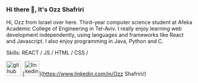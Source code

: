 ### Hi there 👋, It's Ozz Shafriri
Hi, Ozz from Israel over here.
Third-year computer science student at Afeka Academic College of Engineering in Tel-Aviv.
I really enjoy learning web development independently, using languages and frameworks like React and Javascript.
I also enjoy programming in Java, Python and C.

Skills: REACT / JS / HTML / CSS / 



[<img src='https://cdn.jsdelivr.net/npm/simple-icons@3.0.1/icons/github.svg' alt='github' height='40'>](https://github.com/ozzs)  [<img src='https://cdn.jsdelivr.net/npm/simple-icons@3.0.1/icons/linkedin.svg' alt='linkedin' height='40'>](https://www.linkedin.com/in/Ozz Shafriri/)  

